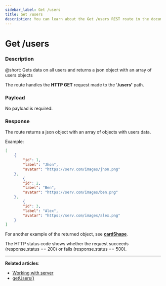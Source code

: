 ```yaml
---
sidebar_label: Get /users
title: Get /users
description: You can learn about the Get /users REST route in the documentation of the DHTMLX JavaScript Kanban library. Browse developer guides and API reference, try out code examples and live demos, and download a free 30-day evaluation version of DHTMLX Kanban.
---
```


# Get /users

### Description

@short: Gets data on all users and returns a json object with an array of users objects

The route handles the **HTTP GET** request made to the **'/users'** path.

### Payload

No payload is required.


### Response

The route returns a json object with an array of objects with users data. 

Example:

~~~json
[
    {
        "id": 1,
        "label": "Jhon",
        "avatar": "https://serv.com/images/jhon.png"
    },
        {
        "id": 2,
        "label": "Ben",
        "avatar": "https://serv.com/images/ben.png"
    },
        {
        "id": 3,
        "label": "Alex",
        "avatar": "https://serv.com/images/alex.png"
    }
]
~~~

For another example of the returned object, see [**cardShape**](api/config/js_kanban_cardshape_config.md).

The HTTP status code shows whether the request succeeds (response.status == 200) or fails (response.status == 500).

---

**Related articles**: 
- [Working with server](guides/working_with_server.md)
- [getUsers()](api/provider/rest_methods/js_kanban_getusers_method.md)
